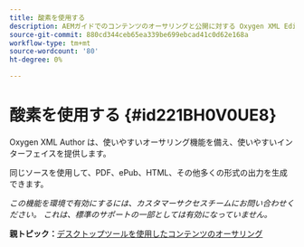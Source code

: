 ```yaml
---
title: 酸素を使用する
description: AEMガイドでのコンテンツのオーサリングと公開に対する Oxygen XML Editor のサポートについて説明します。
source-git-commit: 880cd344ceb65ea339be699ebcad41c0d62e168a
workflow-type: tm+mt
source-wordcount: '80'
ht-degree: 0%

---
```


# 酸素を使用する {#id221BH0V0UE8}

Oxygen XML Author は、使いやすいオーサリング機能を備え、使いやすいインターフェイスを提供します。

同じソースを使用して、PDF、ePub、HTML、その他多くの形式の出力を生成できます。

*この機能を環境で有効にするには、カスタマーサクセスチームにお問い合わせください。 これは、標準のサポートの一部としては有効になっていません。*

**親トピック：**[&#x200B;デスクトップツールを使用したコンテンツのオーサリング](author-desktop-tools.md)
